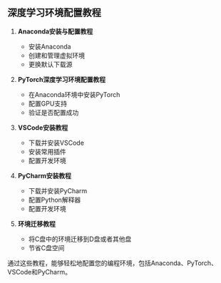 ## 深度学习环境配置教程

1. **Anaconda安装与配置教程**
   - 安装Anaconda
   - 创建和管理虚拟环境
   - 更换默认下载源

2. **PyTorch深度学习环境配置教程**
   - 在Anaconda环境中安装PyTorch
   - 配置GPU支持
   - 验证是否配置成功

3. **VSCode安装教程**
   - 下载并安装VSCode
   - 安装常用插件
   - 配置开发环境

4. **PyCharm安装教程**
   - 下载并安装PyCharm
   - 配置Python解释器
   - 配置开发环境

5. **环境迁移教程**
   - 将C盘中的环境迁移到D盘或者其他盘
   - 节省C盘空间

通过这些教程，能够轻松地配置您的编程环境，包括Anaconda、PyTorch、VSCode和PyCharm。
